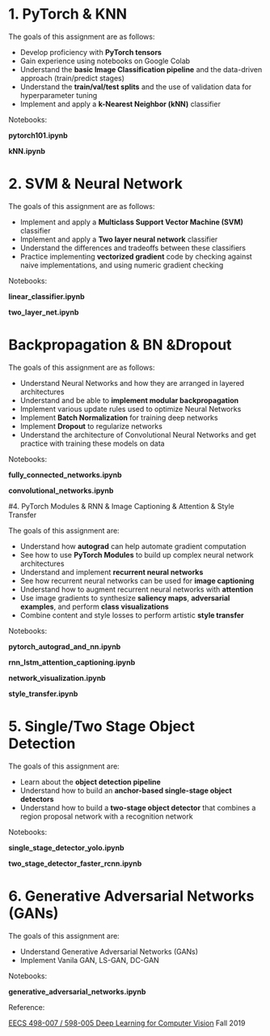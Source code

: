 
# 1. PyTorch  & KNN

The goals of this assignment are as follows:

- Develop proficiency with **PyTorch tensors**
- Gain experience using notebooks on Google Colab
- Understand the **basic Image Classification pipeline** and the data-driven approach (train/predict stages)
- Understand the **train/val/test splits** and the use of validation data for hyperparameter tuning
- Implement and apply a **k-Nearest Neighbor (kNN)** classifier

Notebooks: 

**pytorch101.ipynb**

**kNN.ipynb**

# 2. SVM & Neural Network

The goals of this assignment are as follows:

- Implement and apply a **Multiclass Support Vector Machine (SVM)** classifier
- Implement and apply a **Two layer neural network** classifier
- Understand the differences and tradeoffs between these classifiers
- Practice implementing **vectorized gradient** code by checking against naive implementations, and using numeric gradient checking

Notebooks:

**linear_classifier.ipynb**

**two_layer_net.ipynb**

# Backpropagation & BN &Dropout

The goals of this assignment are as follows:

- Understand Neural Networks and how they are arranged in layered architectures
- Understand and be able to **implement modular backpropagation**
- Implement various update rules used to optimize Neural Networks
- Implement **Batch Normalization** for training deep networks
- Implement **Dropout** to regularize networks
- Understand the architecture of Convolutional Neural Networks and get practice with training these models on data

Notebooks:

**fully_connected_networks.ipynb**

**convolutional_networks.ipynb**

#4. PyTorch Modules & RNN & Image Captioning & Attention & Style Transfer

The goals of this assignment are:

- Understand how **autograd** can help automate gradient computation
- See how to use **PyTorch Modules** to build up complex neural network architectures
- Understand and implement **recurrent neural networks**
- See how recurrent neural networks can be used for **image captioning**
- Understand how to augment recurrent neural networks with **attention**
- Use image gradients to synthesize **saliency maps**, **adversarial examples**, and perform **class visualizations**
- Combine content and style losses to perform artistic **style transfer**

Notebooks:

**pytorch_autograd_and_nn.ipynb**

**rnn_lstm_attention_captioning.ipynb**

**network_visualization.ipynb**

**style_transfer.ipynb**



# 5. Single/Two Stage Object Detection

The goals of this assignment are:

- Learn about the **object detection pipeline**
- Understand how to build an **anchor-based single-stage object detectors**
- Understand how to build a **two-stage object detector** that combines a region proposal network with a recognition network

Notebooks:

**single_stage_detector_yolo.ipynb**

**two_stage_detector_faster_rcnn.ipynb** 



# 6. Generative Adversarial Networks (GANs)

The goals of this assignment are:

- Understand Generative Adversarial Networks (GANs)
- Implement Vanila GAN, LS-GAN, DC-GAN

Notebooks:

**generative_adversarial_networks.ipynb**



 Reference:

[EECS 498-007 / 598-005 Deep Learning for Computer Vision](https://web.eecs.umich.edu/~justincj/teaching/eecs498/) Fall 2019

